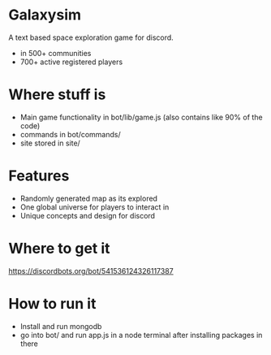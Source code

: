 # Galaxysim
A text based space exploration game for discord.
- in 500+ communities
- 700+ active registered players

# Where stuff is
- Main game functionality in bot/lib/game.js (also contains like 90% of the code)
- commands in bot/commands/
- site stored in site/

# Features
- Randomly generated map as its explored
- One global universe for players to interact in
- Unique concepts and design for discord

# Where to get it
https://discordbots.org/bot/541536124326117387

# How to run it
- Install and run mongodb
- go into bot/ and run app.js in a node terminal after installing packages in there
